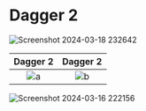 # Dagger 2
![Screenshot 2024-03-18 232642](https://github.com/ArjunGupta08/Dagger-2/assets/85922120/c4eaa824-0c01-41eb-a993-9c56870d1775)

  Dagger 2              |  Dagger 2
:-------------------------:|:-------------------------:
![a](https://github.com/ArjunGupta08/Dagger-2/assets/85922120/e63696e1-52b3-4ac9-bf0b-3901767738d4)  |  ![b](https://github.com/ArjunGupta08/Dagger-2/assets/85922120/b3d4919f-3c5f-47bc-a6ca-d038bd9490d1)

![Screenshot 2024-03-16 222156](https://github.com/ArjunGupta08/Dagger-2/assets/85922120/f6496deb-3520-423e-98d3-bb443cecf5b1)

